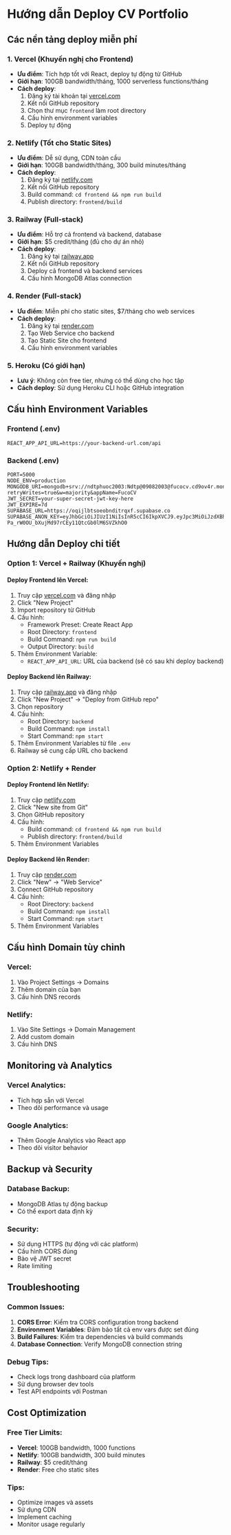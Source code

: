 # Hướng dẫn Deploy CV Portfolio

## Các nền tảng deploy miễn phí

### 1. **Vercel** (Khuyến nghị cho Frontend)
- **Ưu điểm**: Tích hợp tốt với React, deploy tự động từ GitHub
- **Giới hạn**: 100GB bandwidth/tháng, 1000 serverless functions/tháng
- **Cách deploy**:
  1. Đăng ký tài khoản tại [vercel.com](https://vercel.com)
  2. Kết nối GitHub repository
  3. Chọn thư mục `frontend` làm root directory
  4. Cấu hình environment variables
  5. Deploy tự động

### 2. **Netlify** (Tốt cho Static Sites)
- **Ưu điểm**: Dễ sử dụng, CDN toàn cầu
- **Giới hạn**: 100GB bandwidth/tháng, 300 build minutes/tháng
- **Cách deploy**:
  1. Đăng ký tại [netlify.com](https://netlify.com)
  2. Kết nối GitHub repository
  3. Build command: `cd frontend && npm run build`
  4. Publish directory: `frontend/build`

### 3. **Railway** (Full-stack)
- **Ưu điểm**: Hỗ trợ cả frontend và backend, database
- **Giới hạn**: $5 credit/tháng (đủ cho dự án nhỏ)
- **Cách deploy**:
  1. Đăng ký tại [railway.app](https://railway.app)
  2. Kết nối GitHub repository
  3. Deploy cả frontend và backend services
  4. Cấu hình MongoDB Atlas connection

### 4. **Render** (Full-stack)
- **Ưu điểm**: Miễn phí cho static sites, $7/tháng cho web services
- **Cách deploy**:
  1. Đăng ký tại [render.com](https://render.com)
  2. Tạo Web Service cho backend
  3. Tạo Static Site cho frontend
  4. Cấu hình environment variables

### 5. **Heroku** (Có giới hạn)
- **Lưu ý**: Không còn free tier, nhưng có thể dùng cho học tập
- **Cách deploy**: Sử dụng Heroku CLI hoặc GitHub integration

## Cấu hình Environment Variables

### Frontend (.env)
```env
REACT_APP_API_URL=https://your-backend-url.com/api
```

### Backend (.env)
```env
PORT=5000
NODE_ENV=production
MONGODB_URI=mongodb+srv://ndtphuoc2003:Ndtp@09082003@fucocv.cd9ov4r.mongodb.net/?retryWrites=true&w=majority&appName=FucoCV
JWT_SECRET=your-super-secret-jwt-key-here
JWT_EXPIRE=7d
SUPABASE_URL=https://oqijlbtsoeobnditrqxf.supabase.co
SUPABASE_ANON_KEY=eyJhbGciOiJIUzI1NiIsInR5cCI6IkpXVCJ9.eyJpc3MiOiJzdXBhYmFzZSIsInJlZiI6Im9xaWpsYnRzb2VvYm5kaXRycXhmIiwicm9sZSI6InNlcnZpY2Vfcm9sZSIsImlhdCI6MTc0NjE2MjQ2NCwiZXhwIjoyMDYxNzM4NDY0fQ.HDW-Pa_rW0OU_bXujMd97rCEy11QtcGb0lM6SVZkhO0
```

## Hướng dẫn Deploy chi tiết

### Option 1: Vercel + Railway (Khuyến nghị)

#### Deploy Frontend lên Vercel:
1. Truy cập [vercel.com](https://vercel.com) và đăng nhập
2. Click "New Project"
3. Import repository từ GitHub
4. Cấu hình:
   - Framework Preset: Create React App
   - Root Directory: `frontend`
   - Build Command: `npm run build`
   - Output Directory: `build`
5. Thêm Environment Variable:
   - `REACT_APP_API_URL`: URL của backend (sẽ có sau khi deploy backend)

#### Deploy Backend lên Railway:
1. Truy cập [railway.app](https://railway.app) và đăng nhập
2. Click "New Project" → "Deploy from GitHub repo"
3. Chọn repository
4. Cấu hình:
   - Root Directory: `backend`
   - Build Command: `npm install`
   - Start Command: `npm start`
5. Thêm Environment Variables từ file `.env`
6. Railway sẽ cung cấp URL cho backend

### Option 2: Netlify + Render

#### Deploy Frontend lên Netlify:
1. Truy cập [netlify.com](https://netlify.com)
2. Click "New site from Git"
3. Chọn GitHub repository
4. Cấu hình:
   - Build command: `cd frontend && npm run build`
   - Publish directory: `frontend/build`
5. Thêm Environment Variables

#### Deploy Backend lên Render:
1. Truy cập [render.com](https://render.com)
2. Click "New" → "Web Service"
3. Connect GitHub repository
4. Cấu hình:
   - Root Directory: `backend`
   - Build Command: `npm install`
   - Start Command: `npm start`
5. Thêm Environment Variables

## Cấu hình Domain tùy chỉnh

### Vercel:
1. Vào Project Settings → Domains
2. Thêm domain của bạn
3. Cấu hình DNS records

### Netlify:
1. Vào Site Settings → Domain Management
2. Add custom domain
3. Cấu hình DNS

## Monitoring và Analytics

### Vercel Analytics:
- Tích hợp sẵn với Vercel
- Theo dõi performance và usage

### Google Analytics:
- Thêm Google Analytics vào React app
- Theo dõi visitor behavior

## Backup và Security

### Database Backup:
- MongoDB Atlas tự động backup
- Có thể export data định kỳ

### Security:
- Sử dụng HTTPS (tự động với các platform)
- Cấu hình CORS đúng
- Bảo vệ JWT secret
- Rate limiting

## Troubleshooting

### Common Issues:
1. **CORS Error**: Kiểm tra CORS configuration trong backend
2. **Environment Variables**: Đảm bảo tất cả env vars được set đúng
3. **Build Failures**: Kiểm tra dependencies và build commands
4. **Database Connection**: Verify MongoDB connection string

### Debug Tips:
- Check logs trong dashboard của platform
- Sử dụng browser dev tools
- Test API endpoints với Postman

## Cost Optimization

### Free Tier Limits:
- **Vercel**: 100GB bandwidth, 1000 functions
- **Netlify**: 100GB bandwidth, 300 build minutes
- **Railway**: $5 credit/tháng
- **Render**: Free cho static sites

### Tips:
- Optimize images và assets
- Sử dụng CDN
- Implement caching
- Monitor usage regularly
